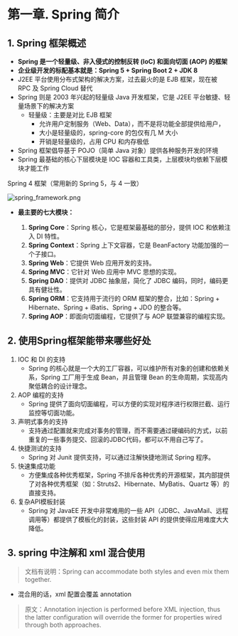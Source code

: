 # 第一章. Spring 简介

## 1. Spring 框架概述

* **Spring 是一个轻量级、非入侵式的控制反转 (IoC) 和面向切面 (AOP) 的框架**
* **企业级开发的标配基本就是：Spring 5 + Spring Boot 2 + JDK 8**
* J2EE 平台使用分布式架构的解决方案，过去最火的是 EJB 框架，现在被 RPC 及 Spring Cloud 替代
* Spring 则是 2003 年兴起的轻量级 Java 开发框架，它是 J2EE 平台敏捷、轻量场景下的解决方案
    * 轻量级：主要是对比 EJB 框架
        * 允许用户定制服务（Web、Data），而不是将功能全部提供给用户，
        * 大小是轻量级的，spring-core 的包仅有几 M 大小
        * 开销是轻量级的，占用 CPU 和内存极低
* Spring 框架倡导基于 POJO（简单 Java 对象）提供各种服务开发的环境
* Spring 最基础的核心下层模块是 IOC 容器和工具类，上层模块均依赖下层模块才能工作

Spring 4 框架（常用新的 Spring 5，与 4 一致）

![spring_framework.png](:/88b5764e3ad347f1830ec3ac4d9b08c0)

* **最主要的七大模块：**
    
    1.  **Spring Core**：Spring 核心，它是框架最基础的部分，提供 IOC 和依赖注入 DI 特性。
    2.  **Spring Context**：Spring 上下文容器，它是 BeanFactory 功能加强的一个子接口。
    3.  **Spring Web**：它提供 Web 应用开发的支持。
    4.  **Spring MVC**：它针对 Web 应用中 MVC 思想的实现。
    5.  **Spring DAO**：提供对 JDBC 抽象层，简化了 JDBC 编码，同时，编码更具有健壮性。
    6.  **Spring ORM**：它支持用于流行的 ORM 框架的整合，比如：Spring + Hibernate、Spring + iBatis、Spring + JDO 的整合等。
    7.  **Spring AOP**：即面向切面编程，它提供了与 AOP 联盟兼容的编程实现。

## 2. 使用Spring框架能带来哪些好处

1.  IOC 和 DI 的支持
    * Spring 的核心就是一个大的工厂容器，可以维护所有对象的创建和依赖关系，Spring 工厂用于生成 Bean，并且管理 Bean 的生命周期，实现高内聚低耦合的设计理念。
2.  AOP 编程的支持
    * Spring 提供了面向切面编程，可以方便的实现对程序进行权限拦截、运行监控等切面功能。
3.  声明式事务的支持
    * 支持通过配置就来完成对事务的管理，而不需要通过硬编码的方式，以前重复的一些事务提交、回滚的JDBC代码，都可以不用自己写了。
4.  快捷测试的支持
    * Spring 对 Junit 提供支持，可以通过注解快捷地测试 Spring 程序。
5.  快速集成功能
    * 方便集成各种优秀框架，Spring 不排斥各种优秀的开源框架，其内部提供了对各种优秀框架（如：Struts2、Hibernate、MyBatis、Quartz 等）的直接支持。
6.  复杂API模板封装
    * Spring 对 JavaEE 开发中非常难用的一些 API（JDBC、JavaMail、远程调用等）都提供了模板化的封装，这些封装 API 的提供使得应用难度大大降低。

## 3. spring 中注解和 xml 混合使用

> 文档有说明：Spring can accommodate both styles and even mix them together.
* 混合用的话，xml 配置会覆盖 annotation
> 原文：Annotation injection is performed before XML injection, thus the latter configuration will override the former for properties wired through both approaches.